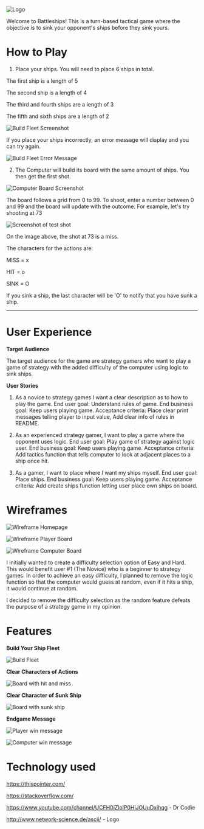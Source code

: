 ![Logo](images/Logo.png)

Welcome to Battleships! This is a turn-based tactical game where the objective is to sink your opponent's ships before they sink yours.

# How to Play
1. Place your ships. You will need to place 6 ships in total.

The first ship is a length of 5

The second ship is a length of 4

The third and fourth ships are a length of 3

The fifth and sixth ships are a length of 2

![Build Fleet Screenshot](images/Build-fleet.png)

If you place your ships incorrectly, an error message will display and you can try again.

![Build Fleet Error Message](images/ship-build-error.png)

2. The Computer will build its board with the same amount of ships. You then get the first shot.

![Computer Board Screenshot](images/computer-board.png)

The board follows a grid from 0 to 99. To shoot, enter a number between 0 and 99 and the board will update with the outcome. For example, let's try shooting at 73

![Screenshot of test shot](images/test-shot.png)

On the image above, the shot at 73 is a miss.

The characters for the actions are:

MISS = x

HIT = o

SINK = O

If you sink a ship, the last character will be 'O' to notify that you have sunk a ship.
___

# User Experience

**Target Audience**

The target audience for the game are strategy gamers who want to play a game of strategy with the added difficulty of the computer using logic to sink ships.

**User Stories**

1. As a novice to strategy games I want a clear description as to how to play the game. End user goal: Understand rules of game. End business goal: Keep users playing game. Acceptance criteria: Place clear print messages telling player to input value, Add clear info of rules in README.

2. As an experienced strategy gamer, I want to play a game where the opponent uses logic. End user goal: Play game of strategy against logic user. End business goal: Keep users playing game. Acceptance criteria: Add tactics function that tells computer to look at adjacent places to a ship once hit.

3. As a gamer, I want to place where I want my ships myself. End user goal: Place ships. End business goal: Keep users playing game. Acceptance criteria: Add create ships function letting user place own ships on board.

# Wireframes

![Wireframe Homepage](images/wireframe-homepage.png)

![Wireframe Player Board](images/wireframe-playerboard.png)

![Wireframe Computer Board](images/wireframe-computerboard.png)

I initially wanted to create a difficulty selection option of Easy and Hard. This would benefit user #1 (The Novice) who is a beginner to strategy games. In order to achieve an easy difficulty, I planned to remove the logic function so that the computer would guess at random, even if it hits a ship, it would continue at random.

I decided to remove the difficulty selection as the random feature defeats the purpose of a strategy game in my opinion.

# Features

**Build Your Ship Fleet**

![Build Fleet](images/Build-fleet.png)

**Clear Characters of Actions**

![Board with hit and miss](images/icons.png)

**Clear Character of Sunk Ship**

![Board with sunk ship](images/sunkship.png)

**Endgame Message**

![Player win message](images/player-win.png)

![Computer win message](images/computer-win.png)

# Technology used

https://thispointer.com/

https://stackoverflow.com/

https://www.youtube.com/channel/UCFH0iZlolP0HiJOUuDxihqg - Dr Codie

http://www.network-science.de/ascii/ - Logo